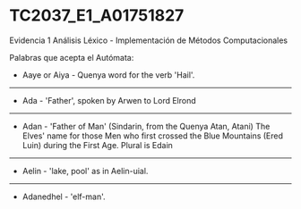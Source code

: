 # TC2037_E1_A01751827
Evidencia 1 Análisis Léxico - Implementación de Métodos Computacionales

Palabras que acepta el Autómata:
- Aaye or Aiya - Quenya word for the verb 'Hail'.

---

- Ada - 'Father', spoken by Arwen to Lord Elrond

---

- Adan - 'Father of Man' (Sindarin, from the Quenya Atan, Atani) The Elves' name for those Men who first crossed the Blue Mountains (Ered Luin) during the First Age. Plural is Edain

---

- Aelin - 'lake, pool' as in Aelin-uial.

---

- Adanedhel - 'elf-man'.

